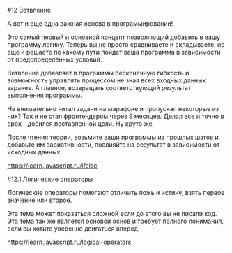 #12 Ветвление

А вот и еще одна важная основа в программировании!

Это самый первый и основной концепт позволяющий добавить в вашу программу логику. Теперь вы не просто сравниваете и складываете, но еще и решаете по какому пути пойдет ваша программа в зависимости от предопределённых условий. 

Ветвление добавляет в программы бесконечную гибкость и возможность управлять процессом не зная всех входных данных заранее.
А главное, возвращать соответствующий результат выполнения программы.

Не внимательно читал задачи на марафоне и пропускал некоторые из них?
Так и не стал фронтендером через 9 месяцев. 
Делал все и точно в срок - добился поставленной цели.
Ну круто же.

После чтения теории, возьмите ваши программы из прошлых шагов и добавьте им вариативности, повлияйте на результат в зависимости от исходных данных

https://learn.javascript.ru/ifelse

#12.1 Логические операторы

Логические операторы помогают отличить ложь и истину, взять первое значение или второе. 

Эта тема может показаться сложной если до этого вы не писали код. 
Эта тема так же является основой основ и требует полного понимания, если вы хотите уверенно двигаться вперед.

https://learn.javascript.ru/logical-operators
